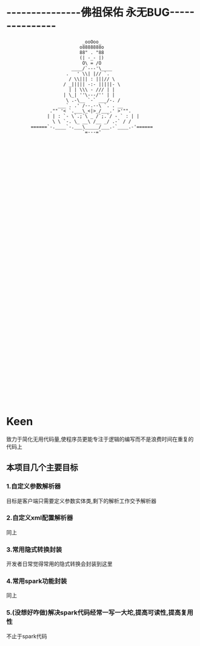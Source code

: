 # ---------------佛祖保佑             永无BUG---------------
```
                            _ooOoo_
                           o8888888o
                           88" . "88
                           (| -_- |)
                            O\ = /O
                        ____/`---'\____
                      .   ' \\| |// `.
                       / \\||| : |||// \
                     / _||||| -:- |||||- \
                       | | \\\ - /// | |
                     | \_| ''\---/'' | |
                      \ .-\__ `-` ___/-. /
                   ___`. .' /--.--\ `. . __
                ."" '< `.___\_<|>_/___.' >'"".
               | | : `- \`.;`\ _ /`;.`/ - ` : | |
                 \ \ `-. \_ __\ /__ _/ .-` / /
         ======`-.____`-.___\_____/___.-`____.-'======
                            `=---='











                  
                  
                  
                  
                  
                  
                  
                  
                  
                  
                  
                  
                  
                  
                  
                  
                  
                  
                  
                  
                  
                  
                  
                  
                  
                  
                  
                  
                  
                  
                  
                  
                  
                  
                  
                  
                  
                  
                  

```
# Keen
致力于简化无用代码量,使程序员更能专注于逻辑的编写而不是浪费时间在重复的代码上
## 本项目几个主要目标
### 1.自定义参数解析器
目标是客户端只需要定义参数实体类,剩下的解析工作交予解析器
### 2.自定义xml配置解析器
同上
### 3.常用隐式转换封装
开发者日常觉得常用的隐式转换会封装到这里
### 4.常用spark功能封装
同上
### 5.(没想好咋做)解决spark代码经常一写一大坨,提高可读性,提高复用性
不止于spark代码
